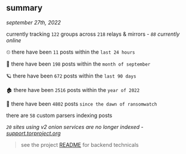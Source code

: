 
## summary
_september 27th, 2022_

currently tracking `122` groups across `218` relays & mirrors - _`88` currently online_

⏲ there have been `11` posts within the `last 24 hours`

🦈 there have been `198` posts within the `month of september`

🪐 there have been `672` posts within the `last 90 days`

🏚 there have been `2516` posts within the `year of 2022`

🦕 there have been `4802` posts `since the dawn of ransomwatch`

there are `58` custom parsers indexing posts

_`20` sites using v2 onion services are no longer indexed - [support.torproject.org](https://support.torproject.org/onionservices/v2-deprecation/)_

> see the project [README](https://github.com/joshhighet/ransomwatch#ransomwatch--) for backend technicals
